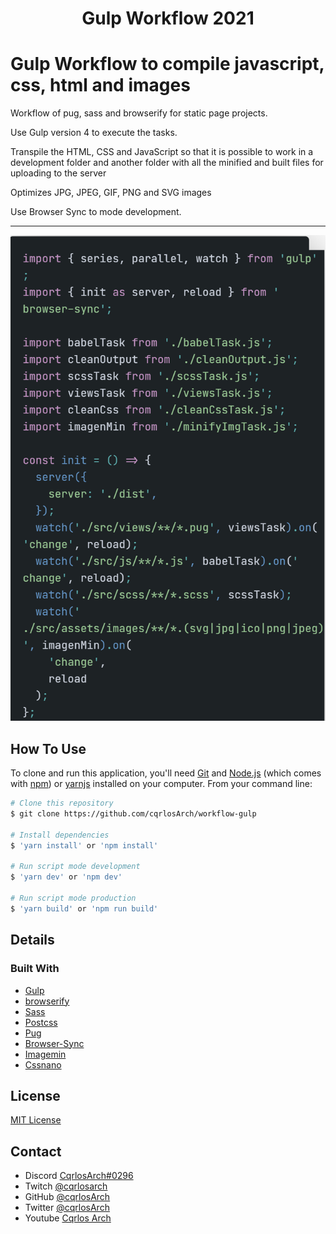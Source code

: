 
<h1 align="center">Gulp Workflow 2021</h1>

# Gulp Workflow to compile javascript, css, html and images

Workflow of pug, sass and browserify for static page projects.

Use Gulp version 4 to execute the tasks.

Transpile the HTML, CSS and JavaScript so that it is possible to work in a development folder and another folder with all the minified and built files for uploading to the server

Optimizes JPG, JPEG, GIF, PNG and SVG images

Use Browser Sync to mode development.

***

<p align="center">
  <img src="screenshot.png">
</p>

## How To Use

To clone and run this application, you'll need [Git](https://git-scm.com) and [Node.js](https://nodejs.org/en/download/) (which comes with [npm](http://npmjs.com)) or [yarnjs](https://yarnpkg.com/) installed on your computer. From your command line:

```bash
# Clone this repository
$ git clone https://github.com/cqrlosArch/workflow-gulp

# Install dependencies
$ 'yarn install' or 'npm install'

# Run script mode development
$ 'yarn dev' or 'npm dev'

# Run script mode production
$ 'yarn build' or 'npm run build'
```

## Details

### Built With

- [Gulp](https://gulpjs.com/)
- [browserify](https://browserify.org/)
- [Sass](https://sass-lang.com/)
- [Postcss](https://postcss.org/)
- [Pug](https://pugjs.org/api/getting-started.html)
- [Browser-Sync](https://browsersync.io/)
- [Imagemin](https://github.com/imagemin/imagemin)
- [Cssnano](https://cssnano.co/)

## License

[MIT License](./LICENSE)

## Contact

- Discord [CqrlosArch#0296](https://discord.com/)
- Twitch [@cqrlosarch](https://www.twitch.tv/cqrlosarch/about)
- GitHub [@cqrlosArch](https://github.com/cqrlosArch)
- Twitter [@cqrlosArch](https://twitter.com/cqrlosArch)
- Youtube [Cqrlos Arch](https://www.youtube.com/channel/UCV8eaXiCFXUN5Rkpc42G3ZQ)